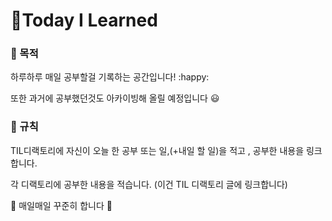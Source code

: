 # :blue_book:Today I Learned

### :book: 목적

하루하루 매일 공부할걸 기록하는 공간입니다! :happy:

또한 과거에 공부했던것도 아카이빙해 올릴 예정입니다 :smiley:

### :book: 규칙

TIL디랙토리에 자신이 오늘 한 공부 또는 일,(+내일 할 일)을 적고 , 공부한 내용을 링크합니다.

각 디랙토리에 공부한 내용을 적습니다. (이건 TIL 디랙토리 글에 링크합니다)

:muscle: 매일매일 꾸준히 합니다 :muscle:

